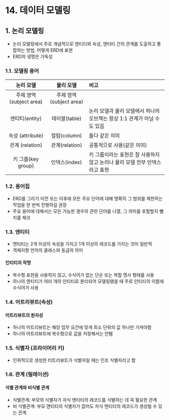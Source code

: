 # 14. 데이터 모델링

## 1. 논리 모델링
- 논리 모델링에서 주로 개념적으로 엔티티와 속성, 엔터티 간의 관계를 도출하고 통합하는 방법, 어떻게 ERD에 표현
- ERD의 생명은 가독성
### 1.1. 모델링 용어
|논리 모델|물리 모델|비고|
|:---:|:---:|:---|
|주제 영역(subject area)|주제 영역(subject area)||
|엔티티(entity)|테이블(table)|논리 모델과 물리 모델에서 하나의 오브젝는 항상 1:1 관계가 아닐 수도 있음|
|속성 (attribute)|컬럼(column)|둘다 같은 의미|
|관계 (relation)|관계(relation)|공통적으로 사용(같은 의미)|
|키 그룹(key group)|인덱스(index)|키 그룹이라는 표현은 잘 사용하지 않고 논리나 물리 모델 전부 인덱스라고 표현|
### 1.2. 용어집
- ERD를 그리기 이전 또는 이후에 모든 주요 단어에 대해 명확히 그 범위를 제한하는 작업을 한 번씩 진행하길 권장
- 주요 용어에 대해서는 모든 가능한 경우의 관련 단어를 나열, 그 의미를 포함할지 뺄지를 체크
### 1.3. 엔티티
- 엔티티는 2개 이상의 속성을 가지고 1개 이상의 레코드를 가지는 것이 일반적
- 객체지향 언어의 클래스와 동급의 의미
#### 인티티의 작명
- 복수형 표현을 사용하지 않고, 수식어가 없는 단순 또는 복합 명사 형태를 사용
- 하나의 엔티티가 여러 개의 인티티로 분리되어 모델링됐을 때 주로 인티티의 이름에 수식어가 사용
### 1.4. 어트리뷰트(속성)
#### 어트리뷰트의 원자성
- 하나의 어트리뷰트는 해당 업무 요건에 맞게 최소 단위의 값 하나만 가져야함
- 하나의 어트리뷰트에 복수형으로 값을 저장해서는 안됌
### 1.5. 식별자 (프라이머리 키)
- 인위적으로 생성한 터트리뷰트가 식별자일 때는 인조 식별자라고 함
### 1.6. 관계 (릴레이션)
#### 식별 관계와 비식별 관계
- 식별관계: 부모의 식별자가 자식 엔티티의 레코드를 식별하는 데 꼭 필요한 관계
- 비 식별관계: 부모 엔티티의 식별자가 없어도 자식 엔티티의 레코드가 생성될 수 있는 관계